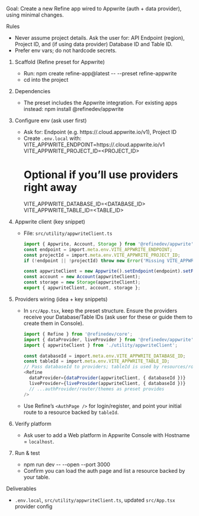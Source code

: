 Goal: Create a new Refine app wired to Appwrite (auth + data provider), using minimal changes.

Rules

- Never assume project details. Ask the user for: API Endpoint (region), Project ID, and (if using data provider) Database ID and Table ID.
- Prefer env vars; do not hardcode secrets.

1. Scaffold (Refine preset for Appwrite)
    - Run: npm create refine-app@latest -- --preset refine-appwrite
    - cd into the project

2. Dependencies
    - The preset includes the Appwrite integration. For existing apps instead: npm install @refinedev/appwrite

3. Configure env (ask user first)
    - Ask for: Endpoint (e.g. https://<REGION>.cloud.appwrite.io/v1), Project ID
    - Create `.env.local` with:
      VITE_APPWRITE_ENDPOINT=https://<REGION>.cloud.appwrite.io/v1
      VITE_APPWRITE_PROJECT_ID=<PROJECT_ID>
        # Optional if you’ll use providers right away
        VITE_APPWRITE_DATABASE_ID=<DATABASE_ID>
        VITE_APPWRITE_TABLE_ID=<TABLE_ID>

4. Appwrite client (key snippet)
    - File: `src/utility/appwriteClient.ts`

        ```ts
        import { Appwrite, Account, Storage } from '@refinedev/appwrite';
        const endpoint = import.meta.env.VITE_APPWRITE_ENDPOINT;
        const projectId = import.meta.env.VITE_APPWRITE_PROJECT_ID;
        if (!endpoint || !projectId) throw new Error('Missing VITE_APPWRITE_*');

        const appwriteClient = new Appwrite().setEndpoint(endpoint).setProject(projectId);
        const account = new Account(appwriteClient);
        const storage = new Storage(appwriteClient);
        export { appwriteClient, account, storage };
        ```

5. Providers wiring (idea + key snippets)
    - In `src/App.tsx`, keep the preset structure. Ensure the providers receive your Database/Table IDs (ask user for these or guide them to create them in Console).

        ```ts
        import { Refine } from '@refinedev/core';
        import { dataProvider, liveProvider } from '@refinedev/appwrite';
        import { appwriteClient } from './utility/appwriteClient';

        const databaseId = import.meta.env.VITE_APPWRITE_DATABASE_ID;
        const tableId = import.meta.env.VITE_APPWRITE_TABLE_ID;
        // Pass databaseId to providers; tableId is used by resources/routes.
        <Refine
          dataProvider={dataProvider(appwriteClient, { databaseId })}
          liveProvider={liveProvider(appwriteClient, { databaseId })}
          // ...authProvider/router/themes as preset provides
        />
        ```

    - Use Refine’s `<AuthPage />` for login/register, and point your initial route to a resource backed by `tableId`.

6. Verify platform
    - Ask user to add a Web platform in Appwrite Console with Hostname = `localhost`.

7. Run & test
    - npm run dev -- --open --port 3000
    - Confirm you can load the auth page and list a resource backed by your table.

Deliverables

- `.env.local`, `src/utility/appwriteClient.ts`, updated `src/App.tsx` provider config
